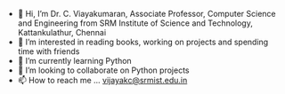 - 👋 Hi, I’m Dr. C. Viayakumaran, Associate Professor, Computer Science and Engineering from SRM Institute of Science and Technology, Kattankulathur, Chennai
- 👀 I’m interested in reading books, working on projects and spending time with friends
- 🌱 I’m currently learning Python
- 💞️ I’m looking to collaborate on Python projects
- 📫 How to reach me ... vijayakc@srmist.edu.in

<!---
cvijayakumaran/cvijayakumaran is a ✨ special ✨ repository because its `README.md` (this file) appears on your GitHub profile.
You can click the Preview link to take a look at your changes.
--->
